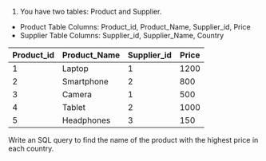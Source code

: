 1. You have two tables: Product and Supplier.
- Product Table Columns: Product_id, Product_Name, Supplier_id, Price
- Supplier Table Columns: Supplier_id, Supplier_Name, Country

Product_id | Product_Name | Supplier_id | Price
-----------|--------------|-------------|-------
1          | Laptop       | 1           | 1200
2          | Smartphone   | 2           | 800
3          | Camera       | 1           | 500
4          | Tablet       | 2           | 1000
5          | Headphones   | 3           | 150


Write an SQL query to find the name of the product with the highest price in each country.

